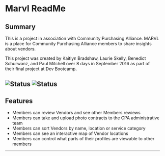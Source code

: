 # Marvl ReadMe

## Summary

This is a project in association with Community Purchasing Alliance. MARVL is a place for Community Purchasing Alliance members to share insights about vendors. 

This project was created by Kaitlyn Bradshaw, Laurie Skelly, Benedict Schurwanz, and Paul Mitchell over 8 days in September 2016 as part of their final project at Dev Bootcamp.  

![Status](https://img.shields.io/badge/Rails-ver_5.0-brightgreen.svg) ![Status](https://circleci.com/gh/benedictify/Marvl.svg?style=shield&circle-token=:circle-token)
----
## Features

* Members can review Vendors and see other Members rewiews
* Members can take and upload photo contracts to the CPA administrative team
* Members can sort Vendors by name, location or service category
* Members can see an interactive map of Vendor locations
* Members can control what parts of their profiles are viewable to other members

----


